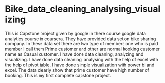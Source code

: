 # Bike_data_cleaning_analysing_visualizing
This is Capstone project given by google in there course google data analytics course in coursera.
They have provided data set on bike sharing company.
In these data set there are two type of members one who is paid member I call them Prime customer and other are normal booking customer name as Casual customer.
I have done data cleaning, analyzing and visualizing.
I have done data cleaning, analysing with the help of excel with the help of pivot table.
I have done simple visualization with power bi and excel.
The data clearly show that prime customer have high number of booking.
This is my first complete capstone project.
